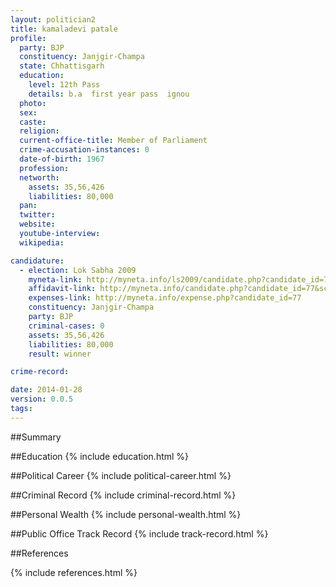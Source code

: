 ```yaml
---
layout: politician2
title: kamaladevi patale
profile: 
  party: BJP
  constituency: Janjgir-Champa
  state: Chhattisgarh
  education: 
    level: 12th Pass
    details: b.a  first year pass  ignou
  photo: 
  sex: 
  caste: 
  religion: 
  current-office-title: Member of Parliament
  crime-accusation-instances: 0
  date-of-birth: 1967
  profession: 
  networth: 
    assets: 35,56,426
    liabilities: 80,000
  pan: 
  twitter: 
  website: 
  youtube-interview: 
  wikipedia: 

candidature: 
  - election: Lok Sabha 2009
    myneta-link: http://myneta.info/ls2009/candidate.php?candidate_id=77
    affidavit-link: http://myneta.info/candidate.php?candidate_id=77&scan=original
    expenses-link: http://myneta.info/expense.php?candidate_id=77
    constituency: Janjgir-Champa 
    party: BJP
    criminal-cases: 0
    assets: 35,56,426
    liabilities: 80,000
    result: winner 

crime-record: 

date: 2014-01-28
version: 0.0.5
tags: 
---
```

##Summary


##Education
{% include education.html %}


##Political Career
{% include political-career.html %}


##Criminal Record
{% include criminal-record.html %}


##Personal Wealth
{% include personal-wealth.html %}


##Public Office Track Record
{% include track-record.html %}


##References


{% include references.html %}